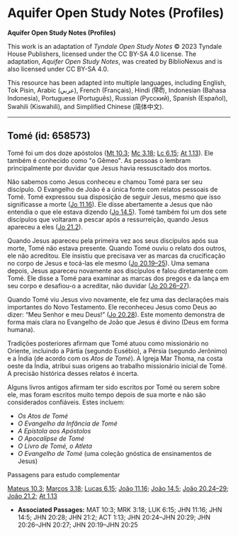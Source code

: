# Aquifer Open Study Notes (Profiles)

**Aquifer Open Study Notes (Profiles)**

This work is an adaptation of *Tyndale Open Study Notes* © 2023 Tyndale House Publishers, licensed under the CC BY\-SA 4\.0 license. The adaptation, *Aquifer Open Study Notes*, was created by BiblioNexus and is also licensed under CC BY\-SA 4\.0\.

This resource has been adapted into multiple languages, including English, Tok Pisin, Arabic (عربي), French (Français), Hindi (हिंदी), Indonesian (Bahasa Indonesia), Portuguese (Português), Russian (Русский), Spanish (Español), Swahili (Kiswahili), and Simplified Chinese (简体中文).



--------------------------------

## Tomé (id: 658573)

Tomé foi um dos doze apóstolos ([Mt 10\.3](https://ref.ly/Matt10:3); [Mc 3\.18](https://ref.ly/Mark3:18); [Lc 6\.15](https://ref.ly/Luke6:15); [At 1\.13](https://ref.ly/Acts1:13)). Ele também é conhecido como "o Gêmeo". As pessoas o lembram principalmente por duvidar que Jesus havia ressuscitado dos mortos.

Não sabemos como Jesus conheceu e chamou Tomé para ser seu discípulo. O Evangelho de João é a única fonte com relatos pessoais de Tomé. Tomé expressou sua disposição de seguir Jesus, mesmo que isso significasse a morte ([Jo 11\.16](https://ref.ly/John11:16)). Ele disse abertamente a Jesus que não entendia o que ele estava dizendo ([Jo 14\.5](https://ref.ly/John14:5)). Tomé também foi um dos sete discípulos que voltaram a pescar após a ressurreição, quando Jesus apareceu a eles ([Jo 21\.2](https://ref.ly/John21:2)).

Quando Jesus apareceu pela primeira vez aos seus discípulos após sua morte, Tomé não estava presente. Quando Tomé ouviu o relato dos outros, ele não acreditou. Ele insistiu que precisava ver as marcas da crucificação no corpo de Jesus e tocá\-las ele mesmo ([Jo 20\.19–25](https://ref.ly/John20:19-John20:25)). Uma semana depois, Jesus apareceu novamente aos discípulos e falou diretamente com Tomé. Ele disse a Tomé para examinar as marcas dos pregos e da lança em seu corpo e desafiou\-o a acreditar, não duvidar ([Jo 20\.26–27](https://ref.ly/John20:26-John20:27)).

Quando Tomé viu Jesus vivo novamente, ele fez uma das declarações mais importantes do Novo Testamento. Ele reconheceu Jesus como Deus ao dizer: “Meu Senhor e meu Deus!” ([Jo 20\.28](https://ref.ly/John20:28)). Este momento demonstra de forma mais clara no Evangelho de João que Jesus é divino (Deus em forma humana).

Tradições posteriores afirmam que Tomé atuou como missionário no Oriente, incluindo a Pártia (segundo Eusébio), a Pérsia (segundo Jerônimo) e a Índia (de acordo com os *Atos de Tomé*). A Igreja Mar Thoma, na costa oeste da Índia, atribui suas origens ao trabalho missionário inicial de Tomé. A precisão histórica desses relatos é incerta.

Alguns livros antigos afirmam ter sido escritos por Tomé ou serem sobre ele, mas foram escritos muito tempo depois de sua morte e não são considerados confiáveis. Estes incluem:

* *Os Atos de Tomé*
* *O Evangelho da Infância de Tomé*
* *A Epístola aos Apóstolos*
* *O Apocalipse de Tomé*
* *O Livro de Tomé, o Atleta*
* *O Evangelho de Tomé* (uma coleção gnóstica de ensinamentos de Jesus)

Passagens para estudo complementar

[Mateus 10\.3](https://ref.ly/Matt10:3); [Marcos 3\.18](https://ref.ly/Mark3:18); [Lucas 6\.15](https://ref.ly/Luke6:15); [João 11\.16](https://ref.ly/John11:16); [João 14\.5](https://ref.ly/John14:5); [João 20\.24–29](https://ref.ly/John20:24-John20:29); [João 21\.2;](https://ref.ly/John21:2) [At 1\.13](https://ref.ly/Acts1:13)

* **Associated Passages:** MAT 10:3; MRK 3:18; LUK 6:15; JHN 11:16; JHN 14:5; JHN 20:28; JHN 21:2; ACT 1:13; JHN 20:24–JHN 20:29; JHN 20:26–JHN 20:27; JHN 20:19–JHN 20:25

